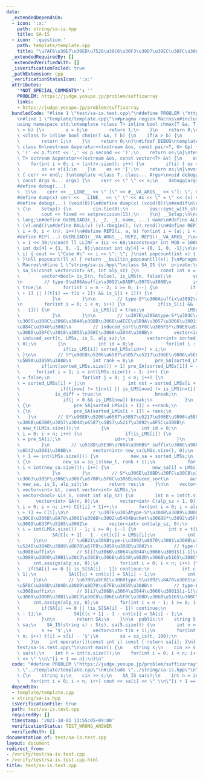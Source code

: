 ```yaml
---
data:
  _extendedDependsOn:
  - icon: ':x:'
    path: string/sa-is.hpp
    title: SA-IS
  - icon: ':question:'
    path: template/template.cpp
    title: "\u7AF6\u30D7\u30ED\u7528\u30C6\u30F3\u30D7\u30EC\u30FC\u30C8"
  _extendedRequiredBy: []
  _extendedVerifiedWith: []
  _isVerificationFailed: true
  _pathExtension: cpp
  _verificationStatusIcon: ':x:'
  attributes:
    '*NOT_SPECIAL_COMMENTS*': ''
    PROBLEM: https://judge.yosupo.jp/problem/suffixarray
    links:
    - https://judge.yosupo.jp/problem/suffixarray
  bundledCode: "#line 1 \"test/sa-is.test.cpp\"\n#define PROBLEM \"https://judge.yosupo.jp/problem/suffixarray\"\
    \n#line 1 \"template/template.cpp\"\n#pragma region Macros\n#include <bits/stdc++.h>\n\
    using namespace std;\ntemplate <class T> inline bool chmax(T &a, T b) {\n    if(a\
    \ < b) {\n        a = b;\n        return 1;\n    }\n    return 0;\n}\ntemplate\
    \ <class T> inline bool chmin(T &a, T b) {\n    if(a > b) {\n        a = b;\n\
    \        return 1;\n    }\n    return 0;\n}\n#ifdef DEBUG\ntemplate <class T,\
    \ class U>\nostream &operator<<(ostream &os, const pair<T, U> &p) {\n    os <<\
    \ '(' << p.first << ',' << p.second << ')';\n    return os;\n}\ntemplate <class\
    \ T> ostream &operator<<(ostream &os, const vector<T> &v) {\n    os << '{';\n\
    \    for(int i = 0; i < (int)v.size(); i++) {\n        if(i) { os << ','; }\n\
    \        os << v[i];\n    }\n    os << '}';\n    return os;\n}\nvoid debugg()\
    \ { cerr << endl; }\ntemplate <class T, class... Args>\nvoid debugg(const T &x,\
    \ const Args &... args) {\n    cerr << \" \" << x;\n    debugg(args...);\n}\n\
    #define debug(...)                                                           \
    \  \\\n    cerr << __LINE__ << \" [\" << #__VA_ARGS__ << \"]: \", debugg(__VA_ARGS__)\n\
    #define dump(x) cerr << __LINE__ << \" \" << #x << \" = \" << (x) << endl\n#else\n\
    #define debug(...) (void(0))\n#define dump(x) (void(0))\n#endif\n\nstruct Setup\
    \ {\n    Setup() {\n        cin.tie(0);\n        ios::sync_with_stdio(false);\n\
    \        cout << fixed << setprecision(15);\n    }\n} __Setup;\n\nusing ll = long\
    \ long;\n#define OVERLOAD3(_1, _2, _3, name, ...) name\n#define ALL(v) (v).begin(),\
    \ (v).end()\n#define RALL(v) (v).rbegin(), (v).rend()\n#define REP1(i, n) for(int\
    \ i = 0; i < (n); i++)\n#define REP2(i, a, b) for(int i = (a); i < int(b); i++)\n\
    #define REP(...) OVERLOAD3(__VA_ARGS__, REP2, REP1)(__VA_ARGS__)\nconst int INF\
    \ = 1 << 30;\nconst ll LLINF = 1LL << 60;\nconstexpr int MOD = 1000000007;\nconst\
    \ int dx[4] = {1, 0, -1, 0};\nconst int dy[4] = {0, 1, 0, -1};\n\nvoid Case(int\
    \ i) { cout << \"Case #\" << i << \": \"; }\nint popcount(int x) { return __builtin_popcount(x);\
    \ }\nll popcount(ll x) { return __builtin_popcountll(x); }\n#pragma endregion\
    \ Macros\n#line 1 \"string/sa-is.hpp\"\nclass SA_IS {\n  private:\n    vector<int>\
    \ sa_is(const vector<int> &t, int alp_sz) {\n        const int n = int(t.size());\n\
    \        vector<bool> is_S(n, false), is_LMS(n, false);\n        vector<int> LMSs;\n\
    \n        // type-S\u306Asuffix\u3092\u8ABF\u3079\u308B\n        is_S[n - 1] =\
    \ true;\n        for(int i = n - 2; i >= 0; i--) {\n            if(t[i] < t[i\
    \ + 1] || ((t[i] == t[i + 1]) && is_S[i + 1])) {\n                is_S[i] = true;\n\
    \            }\n        }\n\n        // type-S*\u306Asuffix\u3092\u8ABF\u3079\u308B\
    \n        for(int i = 0; i < n; i++) {\n            if(is_S[i] && (i == 0 || !is_S[i\
    \ - 1])) {\n                is_LMS[i] = true;\n                LMSs.push_back(i);\n\
    \            }\n        }\n\n        // \u307E\u305Atype-S*\u304C\u30BD\u30FC\u30C8\
    \u3055\u308C\u3066\u3044\u308B\u3068\u4EEE\u5B9A\u3057\u3066\u3001induced_sort\u3092\
    \u884C\u3046\u3002\n        // induced_sort\u5F8C\u306FS*\u90E8\u5206\u5217\u306F\
    \u30BD\u30FC\u30C8\u3055\u308C\u3066\u3044\u308B\n        vector<int> pre_SA =\
    \ induced_sort(t, LMSs, is_S, alp_sz);\n        vector<int> sorted_LMSs(LMSs.size(),\
    \ 0);\n        {\n            int id = 0;\n            for(int i : pre_SA) {\n\
    \                if(is_LMS[i]) sorted_LMSs[id++] = i;\n            }\n       \
    \ }\n\n        // S*\u90E8\u5206\u6587\u5B57\u5217\u306E\u9806\u5E8F\u3092\u6C7A\
    \u5B9A\u3059\u308B\n        int rank = 0;\n        pre_SA[sorted_LMSs[0]] = 0;\n\
    \        if(int(sorted_LMSs.size()) > 1) pre_SA[sorted_LMSs[1]] = ++rank;\n  \
    \      for(int i = 1; i < int(LMSs.size()) - 1; i++) {\n            bool is_diff\
    \ = false;\n            for(int j = 0; j < n; j++) {\n                int now\
    \ = sorted_LMSs[i] + j;\n                int nxt = sorted_LMSs[i + 1] + j;\n \
    \               if(t[now] != t[nxt] || is_LMS[now] != is_LMS[nxt]) {\n       \
    \             is_diff = true;\n                    break;\n                }\n\
    \                if(j > 0 && is_LMS[now]) break;\n            }\n            if(is_diff)\
    \ {\n                pre_SA[sorted_LMSs[i + 1]] = ++rank;\n            } else\
    \ {\n                pre_SA[sorted_LMSs[i + 1]] = rank;\n            }\n     \
    \   }\n        // S*\u90E8\u5206\u6587\u5B57\u5217\u306E\u9806\u5E8F\u3092\u5143\
    \u306B\u65B0\u3057\u3044\u6587\u5B57\u5217\u3092\u4F5C\u308B\n        vector<int>\
    \ new_t(LMSs.size());\n        {\n            int id = 0;\n            for(int\
    \ i = 0; i < n; i++) {\n                if(is_LMS[i]) {\n                    new_t[id]\
    \ = pre_SA[i];\n                    id++;\n                }\n            }\n\
    \        }\n        // \u518D\u5E30\u7684\u306BS* suffix\u306E\u9806\u5E8F\u3092\
    \u6C42\u3081\u308B\n        vector<int> new_sa(LMSs.size(), 0);\n        if(rank\
    \ + 1 == int(LMSs.size())) {\n            new_sa = sorted_LMSs;\n        } else\
    \ {\n            new_sa = sa_is(new_t, rank + 1);\n            for(int i = 0;\
    \ i < int(new_sa.size()); i++) {\n                new_sa[i] = LMSs[new_sa[i]];\n\
    \            }\n        }\n        // S*\u306E\u30BD\u30FC\u30C8\u304C\u7D42\u308F\
    \u3063\u305F\u306E\u3067\u6700\u5F8C\u306Binduced_sort\n        auto res = induced_sort(t,\
    \ new_sa, is_S, alp_sz);\n        return res;\n    }\n\n    vector<int> induced_sort(const\
    \ vector<int> &t, const vector<int> &LMSs,\n                             const\
    \ vector<bool> &is_S, const int alp_sz) {\n        int n = int(t.size());\n  \
    \      vector<int> SA(n, 0);\n        vector<int> C(alp_sz + 1, 0);\n        for(int\
    \ i = 0; i < n; i++) C[t[i] + 1]++;\n        for(int i = 0; i < alp_sz; i++) C[i\
    \ + 1] += C[i];\n\n        // \u307E\u305Atype-S*\u304B\u3089\u30D0\u30B1\u30C3\
    \u30C8\u306B\u8A70\u3081\u308B\u3002\u5404bucket\u306BS*\u3092\u5F8C\u308D\u304B\
    \u3089\u633F\u5165\u3002\n        vector<int> cnt(alp_sz, 0);\n        for(int\
    \ i = int(LMSs.size()) - 1; i >= 0; i--) {\n            int c = t[LMSs[i]];\n\
    \            SA[C[c + 1] - 1 - cnt[c]] = LMSs[i];\n            cnt[c]++;\n   \
    \     }\n\n        // \u6B21\u306Btype-L\u3092\u8A70\u3081\u308B\u3002SA\u3092\
    \u524D\u304B\u3089\u8D70\u67FB\u3059\u308B\u3002\n        // type-S*\u3067\u3042\
    \u308Bsuffix\n        // S[i]\u306B\u3064\u3044\u3066\u3001S[i-1]\u304Ctype-L\u306A\
    \u3089\u30D0\u30B1\u30C3\u30C8\u306E\u5148\u982D\u306B\u5165\u308C\u308B\n   \
    \     cnt.assign(alp_sz, 0);\n        for(int i = 0; i < n; i++) {\n         \
    \   if(SA[i] == 0 || is_S[SA[i] - 1]) continue;\n            int c = t[SA[i] -\
    \ 1];\n            SA[C[c] + cnt[c]] = SA[i] - 1;\n            cnt[c]++;\n   \
    \     }\n\n        // \u6700\u5F8C\u306Btype-S\u3092\u8A70\u3081\u308B\u3002SA\u3092\
    \u5F8C\u308D\u304B\u3089\u8D70\u67FB\u3059\u308B\n        // type-L\u3067\u3042\
    \u308Bsuffix\n        // S[i]\u306B\u3064\u3044\u3066\u3001S[i-1]\u304Ctype-S\u306A\
    \u3089\u30D0\u30B1\u30C3\u30C8\u306E\u5F8C\u308D\u306B\u5165\u308C\u308B\n   \
    \     cnt.assign(alp_sz, 0);\n        for(int i = n - 1; i >= 0; i--) {\n    \
    \        if(SA[i] == 0 || !is_S[SA[i] - 1]) continue;\n            int c = t[SA[i]\
    \ - 1];\n            SA[C[c + 1] - 1 - cnt[c]] = SA[i] - 1;\n            cnt[c]++;\n\
    \        }\n\n        return SA;\n    }\n\n  public:\n    string S;\n    vector<int>\
    \ sa;\n    SA_IS(string s) : S(s), sa(S.size()) {\n        int n = int(s.size());\n\
    \        s += '$';\n        vector<int> t(n + 1);\n        for(int i = 0; i <\
    \ n; i++) t[i] = s[i] - '$';\n        sa = sa_is(t, 100);\n        sa.erase(sa.begin());\n\
    \    }\n    int operator[](const int i) const { return sa[i]; }\n};\n#line 4 \"\
    test/sa-is.test.cpp\"\n\nint main() {\n    string s;\n    cin >> s;\n    SA_IS\
    \ sa(s);\n    int n = int(s.size());\n    for(int i = 0; i < n; i++) cout << sa[i]\
    \ << \" \\n\"[i + 1 == n];\n}\n"
  code: "#define PROBLEM \"https://judge.yosupo.jp/problem/suffixarray\"\n#include\
    \ \"../template/template.cpp\"\n#include \"../string/sa-is.hpp\"\n\nint main()\
    \ {\n    string s;\n    cin >> s;\n    SA_IS sa(s);\n    int n = int(s.size());\n\
    \    for(int i = 0; i < n; i++) cout << sa[i] << \" \\n\"[i + 1 == n];\n}"
  dependsOn:
  - template/template.cpp
  - string/sa-is.hpp
  isVerificationFile: true
  path: test/sa-is.test.cpp
  requiredBy: []
  timestamp: '2021-10-01 13:55:05+09:00'
  verificationStatus: TEST_WRONG_ANSWER
  verifiedWith: []
documentation_of: test/sa-is.test.cpp
layout: document
redirect_from:
- /verify/test/sa-is.test.cpp
- /verify/test/sa-is.test.cpp.html
title: test/sa-is.test.cpp
---
```

